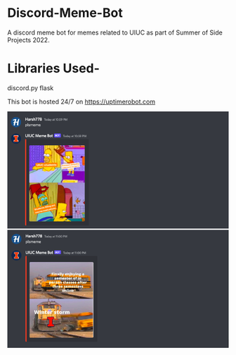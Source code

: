 # Discord-Meme-Bot

A discord meme bot for memes related to UIUC as part of Summer of Side Projects 2022. 

# Libraries Used-
discord.py
flask


This bot is hosted 24/7 on https://uptimerobot.com

<img src="Screen Shot 2022-06-10 at 10.59.35 PM.png" alt="meme_example_1" >
<img src="Screen Shot 2022-06-10 at 11.00.19 PM.png" alt="meme_example_2" >
